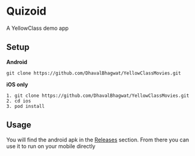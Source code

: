 # Quizoid

A YellowClass demo app

## Setup
**Android**
```
git clone https://github.com/DhavalBhagwat/YellowClassMovies.git
```

**iOS only**
```
1. git clone https://github.com/DhavalBhagwat/YellowClassMovies.git
2. cd ios
3. pod install
```


## Usage
You will find the android apk in the [Releases](https://github.com/DhavalBhagwat/YellowClassMovies/releases) section. From there you can use it to run on your mobile directly
